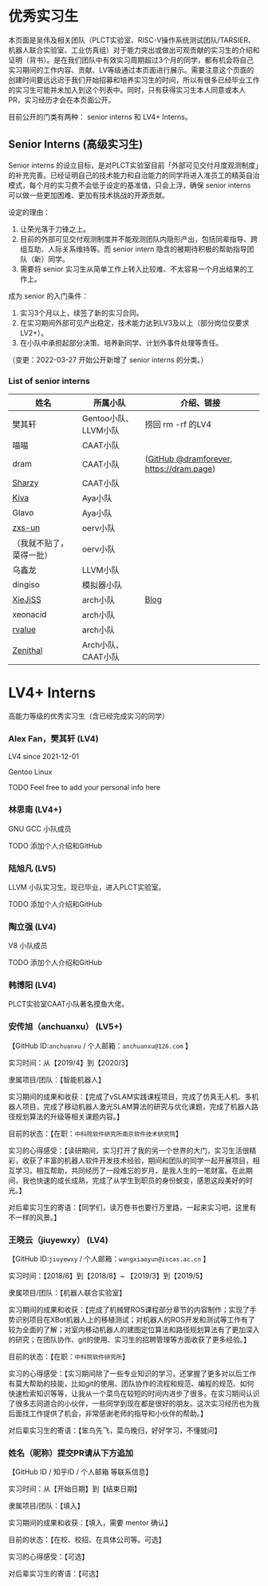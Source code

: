 # 优秀实习生

本页面是吴伟及相关团队（PLCT实验室、RISC-V操作系统测试团队/TARSIER、机器人联合实验室、工业仿真组）对于能力突出或做出可观贡献的实习生的介绍和证明（背书）。是在我们团队中有效实习周期超过3个月的同学，都有机会将自己实习期间的工作内容、贡献、LV等级通过本页面进行展示。需要注意这个页面的创建时间要远远迟于我们开始招募和培养实习生的时间，所以有很多已经毕业工作的实习生可能并未加入到这个列表中。同时，只有获得实习生本人同意或本人PR，实习经历才会在本页面公开。

目前公开的门类有两种： senior interns 和 LV4+ Interns。

## Senior Interns (高级实习生)

Senior interns 的设立目标，是对PLCT实验室目前「外部可见交付月度观测制度」的补充完善。已经证明自己的技术能力和自治能力的同学将进入准员工的精英自治模式，每个月的实习费不会低于设定的基准值，只会上浮，确保 senior interns 可以做一些更加困难、更加有技术挑战的开源贡献。

设定的理由：
1. 让荣光落于刀锋之上。
2. 目前的外部可见交付观测制度并不能观测团队内隐形产出，包括同辈指导、跨组互助、人际关系维持等。而 senior intern 隐含的被期待积极的帮助指导团队（新）同学。
3. 需要将 senior 实习生从简单工作上转入比较难、不太容易一个月出结果的工作上。

成为 senior 的入门条件：
1. 实习3个月以上，续签了新的实习合同。
2. 在实习期间外部可见产出稳定，技术能力达到LV3及以上（部分岗位仅要求LV2+）。
2. 在小队中承担起部分决策、培养新同学、计划外事件处理等责任。

（变更：2022-03-27 开始公开新增了 senior interns 的分类。）

### List of senior interns

| 姓名 | 所属小队 | 介绍、链接 |
| ---- | ---- | ---- |
| 樊其轩 | Gentoo小队、LLVM小队 | 捞回 rm -rf 的LV4 |
| 喵喵 | CAAT小队 |  |
| dram | CAAT小队 |  ([GitHub @dramforever](https://github.com/dramforever), <https://dram.page>) |
| [Sharzy](https://github.com/SharzyL) | CAAT小队 |  |
| [Kiva](https://github.com/imkiva) | Aya小队 |  |
| Glavo | Aya小队 |  |
| [zxs-un](https://github.com/zxs-un) | oerv小队 |  |
| （我就不贴了，菜得一批） | oerv小队 |  |
| 乌鑫龙 | LLVM小队 |  |
| dingiso | 模拟器小队 |  |
| [XieJiSS](https://github.com/XieJiSS) | arch小队 | [Blog](https://blog.jiejiss.com) |
| xeonacid | arch小队 |  |
| [rvalue](https://github.com/r-value) | arch小队 |  |
| [Zenithal](https://github.com/ZenithalHourlyRate) | Arch小队、CAAT小队 |  |

# LV4+ Interns

高能力等级的优秀实习生（含已经完成实习的同学）

### Alex Fan，樊其轩 (LV4)

LV4 since 2021-12-01

Gentoo Linux

TODO Feel free to add your personal info here

### 林思南 (LV4+)

GNU GCC 小队成员

TODO 添加个人介绍和GitHub

### 陆旭凡 (LV5)

LLVM 小队实习生。现已毕业，进入PLCT实验室。

TODO 添加个人介绍和GitHub

### 陶立强 (LV4)

V8 小队成员

TODO 添加个人介绍和GitHub

### 韩博阳 (LV4)

PLCT实验室CAAT小队著名摸鱼大佬。

### 安传旭（anchuanxu） (LV5+)

【GitHub ID:`anchuanxu` / 个人邮箱：`anchuanxu@126.com` 】

实习时间：从【2019/4】到【2020/3】

隶属项目/团队：【智能机器人】

实习期间的成果和收获：【完成了vSLAM实践课程项目，完成了仿真无人机、多机器人项目，完成了移动机器人激光SLAM算法的研究与优化课题，完成了机器人路径规划算法的升级等相关课题内容。】

目前的状态：【在职：`中科院软件研究所南京软件技术研究院`】

实习的心得感受：【读研期间，实习打开了我的另一个世界的大门，实习生活很精彩，收获了丰富的机器人软件开发技术经验，期间和团队的同学一起开展项目，相互学习，相互帮助，共同经历了一段难忘的岁月，是我人生的一笔财富。在此期间，我也快速的成长成熟，完成了从学生到职员的身份蜕变，感恩这段美好的时光。】

对后辈实习生的寄语：【同学们，读万卷书也要行万里路，一起来实习吧，这里有不一样的风景。】

### 王晓云（jiuyewxy） (LV4)

【GitHub ID:`jiuyewxy` / 个人邮箱：`wangxiaoyun@iscas.ac.cn` 】

实习时间：【2018/6】到【2018/8】~  【2019/3】到【2019/5】

隶属项目/团队：【机器人联合实验室】

实习期间的成果和收获：【完成了机械臂ROS课程部分章节的内容制作；实现了手势识别项目在XBot机器人上的移植测试；对机器人的ROS开发和测试等工作有了较为全面的了解；对室内移动机器人的建图定位算法和路径规划算法有了更加深入的研究；在团队协作、git的使用、实习生的招聘管理等方面收获了更多经验。】

目前的状态：【在职：`中科院软件研究所`】

实习的心得感受：【实习期间除了一些专业知识的学习，还掌握了更多对以后工作有莫大帮助的技能，比如git的使用、团队协作的流程和规范、编程的规范、如何快速检索知识等等，让我从一个菜鸟在较短的时间内进步了很多。在实习期间认识了很多志同道合的小伙伴，一些同学到现在都是很好的朋友。这次实习经历也为我后面找工作提供了机会，非常感谢老师的指导和小伙伴的帮助。】

对后辈实习生的寄语：【笨鸟先飞，菜鸟晚归，好好学习，不懂就问】

### 姓名（昵称）提交PR请从下方追加

【GitHub ID / 知乎ID / 个人邮箱 等联系信息】

实习时间：从【开始日期】到【结束日期】

隶属项目/团队：【填入】

实习期间的成果和收获：【填入，需要 mentor 确认】

目前的状态：【在校、校招、在具体公司等。可选】

实习的心得感受：【可选】

对后辈实习生的寄语：【可选】
